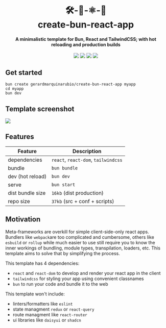 <div align="center">
    <h1>
        🛠️-🥟-⚛️-📱 </br>
        create-bun-react-app
    </h1>
    <h4>
        A minimalistic template for Bun, React and TailwindCSS; with hot reloading and production builds
    </h4>
    <img src="https://img.shields.io/badge/typescript-latest-blue?style=flat-square&logo=typescript" /> 
    <img src="https://img.shields.io/badge/react-latest-%2361DBFB?style=flat-square&logo=react" />
    <img src="https://img.shields.io/badge/bun-latest-red?style=flat-square&logo=bun" />
    <img src="https://img.shields.io/badge/🔋_batteries-sold_separately-yellow?style=flat-square" />
</div>

## Get started

```shell
bun create gerardmarquinarubio/create-bun-react-app myapp
cd myapp
bun dev
```

## Template screenshot

<img src="https://i.ibb.co/RD2yhYj/create-bun-react-app.png" />

## Features

| **Feature**      | **Description**                     |
| ---------------- | ----------------------------------- |
| dependencies     | `react`, `react-dom`, `tailwindcss` |
| bundle           | `bun bundle`                        |
| dev (hot reload) | `bun dev`                           |
| serve            | `bun start`                         |
| dist bundle size | `16kb` (dist production)            |
| repo size        | `37kb` (src + conf + scripts)       |

## Motivation

Meta-frameworks are overkill for simple client-side-only react apps. Bundlers like `webpack`are too complicated and cumbersome, others like `esbuild` or `rollup` while much easier to use still require you to know the inner workings of bundling, module types, transpilation, loaders, etc. This template aims to solve that by simplifying the process.

This template has 4 dependencies:

- `react` and `react-dom` to develop and render your react app in the client
- `tailwindcss` for styling your app using convenient classnames
- `bun` to run your code and bundle it to the web

This template won't include:

- linters/formatters like `eslint`
- state managment `redux` or `react-query`
- route managment like `react-router`
- ui libraries like `daisyui` or `shadcn`
